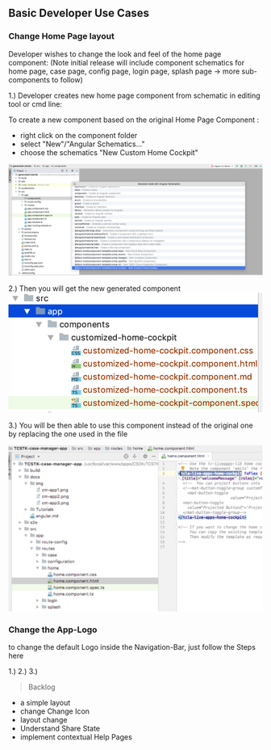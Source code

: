 ## Basic Developer Use Cases

### Change Home Page layout

Developer wishes to change the look and feel of the home page component:
(Note initial release will include component schematics for home page, case page, config page, login page, splash page → more sub-components to follow)

1.) Developer creates new home page component from schematic in editing tool or cmd line:

To create a new component based on the original Home Page Component :
- right click on the component folder
- select "New"/"Angular Schematics..."
- choose the schematics "New Custom Home Cockpit"

![](003-home-component-schematic.png)

2.) Then you will get the new generated component
![](003-new-home-component-directory.png)

3.) You will be then able to use this component instead of the original one by replacing the one used in the file 

![](003-edit-original-route-html.png)

### Change the App-Logo

to change the default Logo inside the Navigation-Bar, just follow the Steps here

1.)
2.)
3.)


> Backlog

- a simple layout 
- change Change Icon 
- layout change
- Understand Share State
- implement contextual Help Pages


